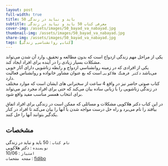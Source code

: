 ```yaml
---
layout: post
full-width: true
title: 50 باید و نباید در زندگی
subtitle: معرفی کتاب 50 باید و نباید در زندگی
cover-img: /assets/images/50_bayad_va_nabayad.jpg
thumbnail-img: /assets/images/50_bayad_va_nabayad.jpg
share-img: /assets/images/50_bayad_va_nabayad.jpg
tags: [کتاب, روانشناسی, زندگی]
---
```


یکی از مراحل مهم زندگی ازدواج است که بدون مطالعه و تحقیق، وارد آن شدن می‌تواند مشکلات بسیار زیادی را در آینده برای افراد ایجاد کند.  
یکی از افرادی که در زمینه روانشناسی ازدواج و رابطه زناشویی دارای آثار خوبی می‌باشد `دکتر فرهنگ هلاکویی` است که بع عنوان مشاور خانواده و روانشناس فعالیت دارد.  
کتاب صوتی حاضر نیز در واقع 4 ساعت از سخنرانی های ایشان است که موارد مختلف در زندگی زناشویی را با زبانی ساده بیان می‌کند که حتی برای افراد مجرد نیز می‌تواند برای انتخاب همسر مناسب مفید واقع شود.  

در این کتاب دکتر هلاکویی مشکلات و مسائلی که ممکن است در زندگی برای افراد اتفاق بیافتد را نام می‌برد و راه حل درست مواجه شدن با آنها را بیان می‌کند تا افراد در کنار یکدگیر بتوانند آنها را حل کنند.  

## مشخصات
`نام کتاب` : 50 باید و نباید در زندگی   
`نویسنده` : دکتر هلاکویی  
`امتیاز` : 10/06  
`صفحه مشخصات` : [fidibo](https://fidibo.com/book/95363-%DA%A9%D8%AA%D8%A7%D8%A8-%D8%B5%D9%88%D8%AA%DB%8C-50-%D8%A8%D8%A7%DB%8C%D8%AF-%D9%86%D8%A8%D8%A7%DB%8C%D8%AF-%D8%B2%D9%86%D8%AF%DA%AF%DB%8C-%D8%B2%D9%86%D8%A7%D8%B4%D9%88%DB%8C%DB%8C)  